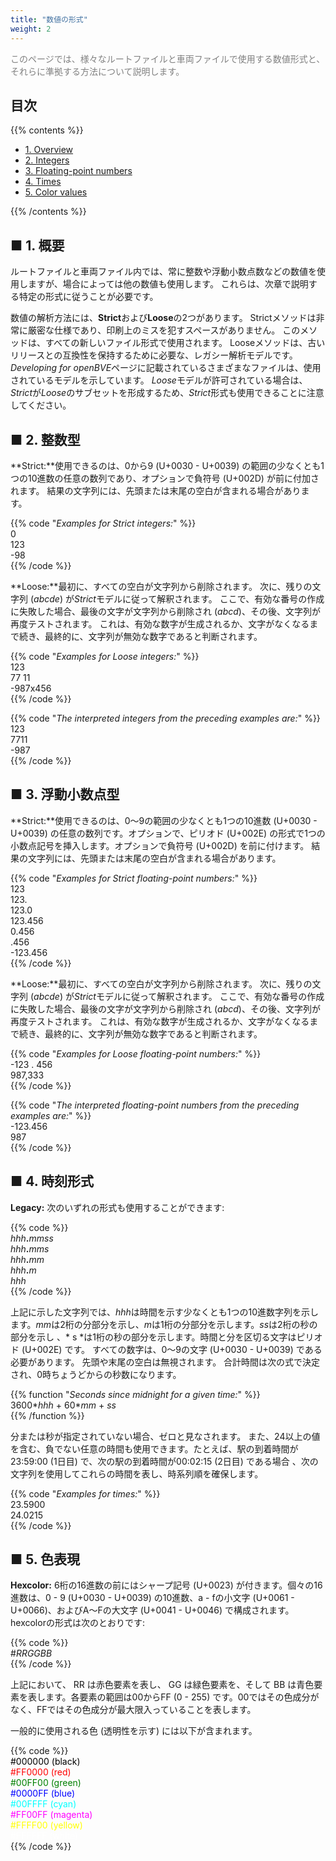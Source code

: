 ```yaml
---
title: "数値の形式"
weight: 2
---
```


<font color="Gray">このページでは、様々なルートファイルと車両ファイルで使用する数値形式と、それらに準拠する方法について説明します。</font>

## 目次

{{% contents %}}

- [1. Overview](#overview)
- [2. Integers](#integers)
- [3. Floating-point numbers](#floating)
- [4. Times](#times)
- [5. Color values](#colors)

{{% /contents %}}

## <a name="overview"></a>■ 1. 概要

ルートファイルと車両ファイル内では、常に整数や浮動小数点数などの数値を使用しますが、場合によっては他の数値も使用します。 これらは、次章で説明する特定の形式に従うことが必要です。

数値の解析方法には、**Strict**および**Loose**の2つがあります。 Strictメソッドは非常に厳密な仕様であり、印刷上のミスを犯すスペースがありません。 このメソッドは、すべての新しいファイル形式で使用されます。 Looseメソッドは、古いリリースとの互換性を保持するために必要な、レガシー解析モデルです。 *Developing for openBVE*ページに記載されているさまざまなファイルは、使用されているモデルを示しています。 *Loose*モデルが許可されている場合は、*Strict*が*Loose*のサブセットを形成するため、*Strict*形式も使用できることに注意してください。

## <a name="integers"></a>■ 2. 整数型

**Strict:**使用できるのは、0から9 (U+0030 - U+0039) の範囲の少なくとも1つの10進数の任意の数列であり、オプションで負符号 (U+002D) が前に付加されます。 結果の文字列には、先頭または末尾の空白が含まれる場合があります。

{{% code "*Examples for Strict integers:*" %}}  
0  
123  
-98  
{{% /code %}}

**Loose:**最初に、すべての空白が文字列から削除されます。 次に、残りの文字列 (*abcde*) が*Strict*モデルに従って解釈されます。 ここで、有効な番号の作成に失敗した場合、最後の文字が文字列から削除され (*abcd*)、その後、文字列が再度テストされます。 これは、有効な数字が生成されるか、文字がなくなるまで続き、最終的に、文字列が無効な数字であると判断されます。

{{% code "*Examples for Loose integers:*" %}}  
123  
77 11  
-987x456  
{{% /code %}}

{{% code "*The interpreted integers from the preceding examples are:*" %}}  
123  
7711  
-987  
{{% /code %}}

## <a name="floating"></a>■ 3. 浮動小数点型

**Strict:**使用できるのは、0〜9の範囲の少なくとも1つの10進数 (U+0030 - U+0039) の任意の数列です。オプションで、ピリオド (U+002E) の形式で1つの小数点記号を挿入します。オプションで負符号 (U+002D) を前に付けます。 結果の文字列には、先頭または末尾の空白が含まれる場合があります。

{{% code "*Examples for Strict floating-point numbers:*" %}}  
123  
123\.  
123.0  
123.456  
0.456  
\.456  
-123.456  
{{% /code %}} 

**Loose:**最初に、すべての空白が文字列から削除されます。 次に、残りの文字列 (*abcde*) が*Strict*モデルに従って解釈されます。 ここで、有効な番号の作成に失敗した場合、最後の文字が文字列から削除され (*abcd*)、その後、文字列が再度テストされます。 これは、有効な数字が生成されるか、文字がなくなるまで続き、最終的に、文字列が無効な数字であると判断されます。

{{% code "*Examples for Loose floating-point numbers:*" %}}  
-123 . 456  
987,333  
{{% /code %}}  

{{% code "*The interpreted floating-point numbers from the preceding examples are:*" %}}  
-123.456  
987  
{{% /code %}}

## <a name="times"></a>■ 4. 時刻形式

**Legacy:** 次のいずれの形式も使用することができます:

{{% code %}}  
*hhh*__.__*mmss*  
*hhh*__.__*mms*  
*hhh*__.__*mm*  
*hhh*__.__*m*  
*hhh*  
{{% /code %}}

上記に示した文字列では、*hhh*は時間を示す少なくとも1つの10進数字列を示します。*mm*は2桁の分部分を示し、*m*は1桁の分部分を示します。*ss*は2桁の秒の部分を示し 、* s *は1桁の秒の部分を示します。時間と分を区切る文字はピリオド (U+002E) です。 すべての数字は、0〜9の文字 (U+0030 - U+0039) である必要があります。 先頭や末尾の空白は無視されます。 合計時間は次の式で決定され、0時ちょうどからの秒数になります。

{{% function "*Seconds since midnight for a given time:*" %}}  
3600\**hhh* + 60\**mm* + *ss*  
{{% /function %}}

分または秒が指定されていない場合、ゼロと見なされます。 また、24以上の値を含む、負でない任意の時間も使用できます。たとえば、駅の到着時間が23:59:00 (1日目) で、次の駅の到着時間が00:02:15 (2日目) である場合 、次の文字列を使用してこれらの時間を表し、時系列順を確保します。

{{% code "*Examples for times:*" %}}  
23.5900  
24.0215  
{{% /code %}}

## <a name="colors"></a>■ 5. 色表現

**Hexcolor:** 6桁の16進数の前にはシャープ記号 (U+0023) が付きます。個々の16進数は、0 - 9 (U+0030 - U+0039) の10進数、a - fの小文字 (U+0061 - U+0066)、およびA〜Fの大文字 (U+0041 - U+0046)  で構成されます。hexcolorの形式は次のとおりです:

{{% code %}}  
\#*RRGGBB*  
{{% /code %}}

上記において、 RR は赤色要素を表し、 GG は緑色要素を、そして BB は青色要素を表します。各要素の範囲は00からFF (0 - 255) です。00ではその色成分がなく、FFではその色成分が最大限入っていることを表します。

一般的に使用される色 (透明性を示す) には以下が含まれます。

{{% code %}}  
<font color="Black">#000000 (black)</font>  
<font color="Red">#FF0000 (red)</font>  
<font color="Green">#00FF00 (green)</font>  
<font color="Blue">#0000FF (blue)</font>  
<font color="Cyan">#00FFFF (cyan)</font>  
<font color="Magenta">#FF00FF (magenta)</font>  
<font color="Yellow">#FFFF00 (yellow)</font>  
<font color="White">#FFFFFF (white)</font>  
{{% /code %}}